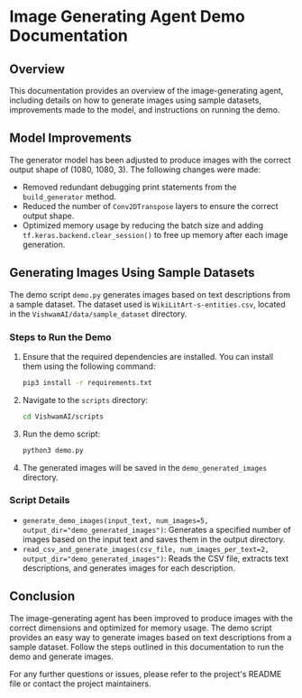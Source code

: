 # Image Generating Agent Demo Documentation

## Overview
This documentation provides an overview of the image-generating agent, including details on how to generate images using sample datasets, improvements made to the model, and instructions on running the demo.

## Model Improvements
The generator model has been adjusted to produce images with the correct output shape of (1080, 1080, 3). The following changes were made:
- Removed redundant debugging print statements from the `build_generator` method.
- Reduced the number of `Conv2DTranspose` layers to ensure the correct output shape.
- Optimized memory usage by reducing the batch size and adding `tf.keras.backend.clear_session()` to free up memory after each image generation.

## Generating Images Using Sample Datasets
The demo script `demo.py` generates images based on text descriptions from a sample dataset. The dataset used is `WikiLitArt-s-entities.csv`, located in the `VishwamAI/data/sample_dataset` directory.

### Steps to Run the Demo
1. Ensure that the required dependencies are installed. You can install them using the following command:
   ```bash
   pip3 install -r requirements.txt
   ```

2. Navigate to the `scripts` directory:
   ```bash
   cd VishwamAI/scripts
   ```

3. Run the demo script:
   ```bash
   python3 demo.py
   ```

4. The generated images will be saved in the `demo_generated_images` directory.

### Script Details
- `generate_demo_images(input_text, num_images=5, output_dir="demo_generated_images")`: Generates a specified number of images based on the input text and saves them in the output directory.
- `read_csv_and_generate_images(csv_file, num_images_per_text=2, output_dir="demo_generated_images")`: Reads the CSV file, extracts text descriptions, and generates images for each description.

## Conclusion
The image-generating agent has been improved to produce images with the correct dimensions and optimized for memory usage. The demo script provides an easy way to generate images based on text descriptions from a sample dataset. Follow the steps outlined in this documentation to run the demo and generate images.

For any further questions or issues, please refer to the project's README file or contact the project maintainers.
